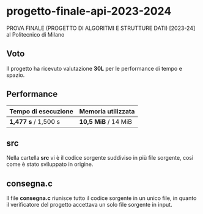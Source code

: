 # progetto-finale-api-2023-2024

PROVA FINALE (PROGETTO DI ALGORITMI E STRUTTURE DATI) [2023-24] al Politecnico di Milano

## Voto

Il progetto ha ricevuto valutazione __30L__ per le performance di tempo e spazio.

## Performance

| Tempo di esecuzione   | Memoria utilizzata    |
| --------------------- | --------------------- |
| __1,477 s__ / 1,500 s | __10,5 MiB__ / 14 MiB |

## src

Nella cartella __src__ vi è il codice sorgente suddiviso in più file sorgente, così come è stato sviluppato in origine.

## consegna.c

Il file __consegna.c__ riunisce tutto il codice sorgente in un unico file, in quanto il verificatore del progetto accettava un solo file sorgente in input.

